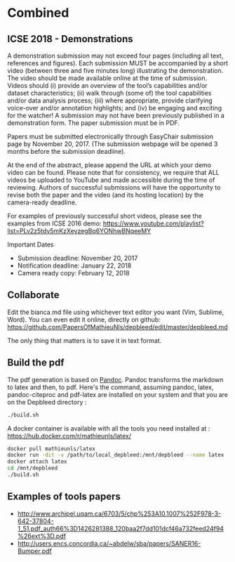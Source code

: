 # Combined

## ICSE 2018 - Demonstrations

A demonstration submission may not exceed four pages (including all text, references and figures). Each submission MUST be accompanied by a short video (between three and five minutes long) illustrating the demonstration. The video should be made available online at the time of submission. Videos should (i) provide an overview of the tool’s capabilities and/or dataset characteristics; (ii) walk through (some of) the tool capabilities and/or data analysis process; (iii) where appropriate, provide clarifying voice-over and/or annotation highlights; and (iv) be engaging and exciting for the watcher! A submission may not have been previously published in a demonstration form. The paper submission must be in PDF.

Papers must be submitted electronically through EasyChair submission page by November 20, 2017. (The submission webpage will be opened 3 months before the submission deadline).

At the end of the abstract, please append the URL at which your demo video can be found. Please note that for consistency, we require that ALL videos be uploaded to YouTube and made accessible during the time of reviewing. Authors of successful submissions will have the opportunity to revise both the paper and the video (and its hosting location) by the camera-ready deadline.

For examples of previously successful short videos, please see the examples from ICSE 2016 demo: https://www.youtube.com/playlist?list=PLv2z5tdv5mKzXeyzegBq6YONhwBNqeeMY

Important Dates

- Submission deadline: November 20, 2017
- Notification deadline: January 22, 2018
- Camera ready copy: February 12, 2018

## Collaborate

Edit the bianca.md file using whichever text editor you want (Vim, Sublime, Word).
You can even edit it online, directly on github: https://github.com/PapersOfMathieuNls/depbleed/edit/master/depbleed.md

The only thing that matters is to save it in text format.

## Build the pdf

The pdf generation is based on [Pandoc](http://pandoc.org/). Pandoc transforms the markdown to latex and then, to pdf.
Here's the command, assuming pandoc, latex, pandoc-citeproc and pdf-latex are installed on your system and that you are on the Depbleed directory :

```bash
./build.sh
```

A docker container is available with all the tools you need installed at : https://hub.docker.com/r/mathieunls/latex/

```bash
docker pull mathieunls/latex
docker run -dit -v /path/to/local_depbleed:/mnt/depbleed --name latex
docker attach latex
cd /mnt/depbleed
./build.sh
```

## Examples of tools papers

- http://www.archipel.uqam.ca/6703/5/chp%253A10.1007%252F978-3-642-37804-1_51.pdf_auth66%3D1426281388_120baa2f7dd101dcf46a732feed24f94%26ext%3D.pdf
- http://users.encs.concordia.ca/~abdelw/sba/papers/SANER16-Bumper.pdf